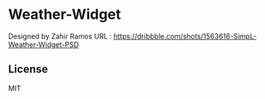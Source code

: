 # Weather-Widget

Designed by Zahir Ramos
URL : https://dribbble.com/shots/1563616-SimpL-Weather-Widget-PSD

## License
MIT